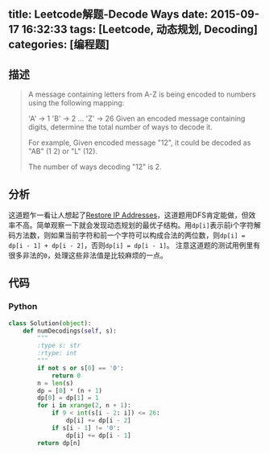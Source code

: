 title: Leetcode解题-Decode Ways
date: 2015-09-17 16:32:33
tags: [Leetcode, 动态规划, Decoding]
categories: [编程题]
---

## 描述
> A message containing letters from A-Z is being encoded to numbers using the following mapping:
>
> 'A' -> 1
> 'B' -> 2
> ...
> 'Z' -> 26
> Given an encoded message containing digits, determine the total number of ways to decode it.
>
> For example,
> Given encoded message "12", it could be decoded as "AB" (1 2) or "L" (12).
>
> The number of ways decoding "12" is 2.

## 分析
这道题乍一看让人想起了[Restore IP Addresses][1]，这道题用DFS肯定能做，但效率不高。简单观察一下就会发现动态规划的最优子结构。用`dp[i]`表示前i个字符解码方法数，则如果当前字符和前一个字符可以构成合法的两位数，则`dp[i] = dp[i - 1] + dp[i - 2]`，否则`dp[i] = dp[i - 1]`。 注意这道题的测试用例里有很多非法的`0`，处理这些非法值是比较麻烦的一点。

## 代码
### Python
```python
class Solution(object):
    def numDecodings(self, s):
        """
        :type s: str
        :rtype: int
        """
        if not s or s[0] == '0':
            return 0
        n = len(s)
        dp = [0] * (n + 1)
        dp[0] = dp[1] = 1
        for i in xrange(2, n + 1):
            if 9 < int(s[i - 2: i]) <= 26:
                dp[i] += dp[i - 2]
            if s[i - 1] != '0':
                dp[i] += dp[i - 1]
        return dp[n]
```

[1]: /2015/09/15/restore-ip-addresses/
